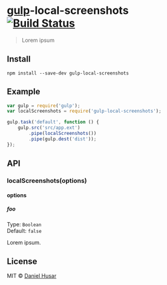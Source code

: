 # [gulp](http://gulpjs.com)-local-screenshots [![Build Status](https://secure.travis-ci.org/danielhusar/gulp-local-screenshots.png?branch=master)](http://travis-ci.org/danielhusar/gulp-local-screenshots)

> Lorem ipsum


## Install

```
npm install --save-dev gulp-local-screenshots
```


## Example

```js
var gulp = require('gulp');
var localScreenshots = require('gulp-local-screenshots');

gulp.task('default', function () {
	gulp.src('src/app.ext')
		.pipe(localScreenshots())
		.pipe(gulp.dest('dist'));
});
```


## API

### localScreenshots(options)

#### options

##### foo

Type: `Boolean`  
Default: `false`

Lorem ipsum.


## License

MIT © [Daniel Husar](https://github.com/danielhusar)
